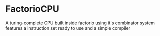 # FactorioCPU
A turing-complete CPU built inside factorio using it's combinator system features a instruction set ready to use and a simple compiler
